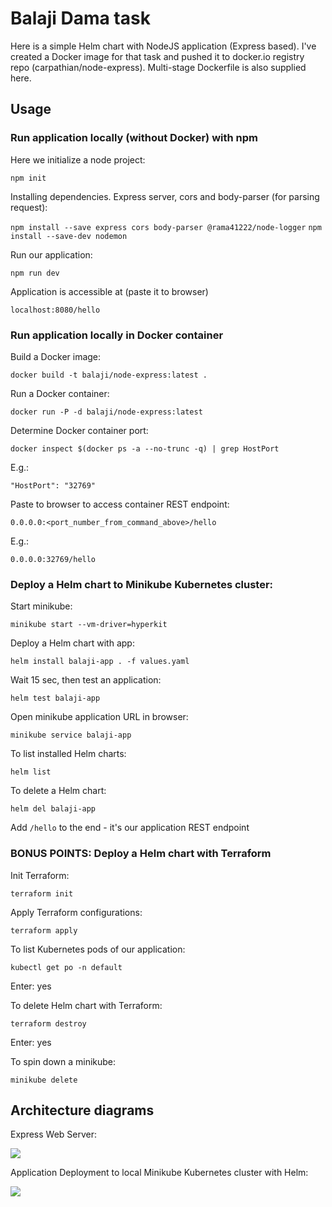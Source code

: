 # Balaji Dama task

Here is a simple Helm chart with NodeJS application (Express based).
I've created a Docker image for that task and pushed it to  docker.io registry repo (carpathian/node-express).
Multi-stage Dockerfile is also supplied here.

## Usage

### Run application locally (without Docker) with npm

Here we initialize a node project:

```npm init```

Installing dependencies. Express server, cors and body-parser (for parsing request):

```npm install --save express cors body-parser @rama41222/node-logger```
```npm install --save-dev nodemon```


Run our application:

```npm run dev```

Application is accessible at (paste it to browser)

```localhost:8080/hello```

### Run application locally in Docker container

Build a Docker image:

```docker build -t balaji/node-express:latest .```

Run a Docker container:

```docker run -P -d balaji/node-express:latest```

Determine Docker container port:

```docker inspect $(docker ps -a --no-trunc -q) | grep HostPort```

E.g.:

```"HostPort": "32769"```

Paste to browser to access container REST endpoint:

```0.0.0.0:<port_number_from_command_above>/hello```

E.g.:

```0.0.0.0:32769/hello```

### Deploy a Helm chart to Minikube Kubernetes cluster:

Start minikube:

```minikube start --vm-driver=hyperkit```

Deploy a Helm chart with app:

```helm install balaji-app . -f values.yaml```

Wait 15 sec, then test an application:

```helm test balaji-app```

Open minikube application URL in browser:

```minikube service balaji-app```

To list installed Helm charts:

```helm list```

To delete a Helm chart:

```helm del balaji-app```

Add `/hello` to the end - it's our application REST endpoint

### BONUS POINTS: Deploy a Helm chart with Terraform

Init Terraform:

```terraform init```

Apply Terraform configurations:

```terraform apply```

To list Kubernetes pods of our application:

```kubectl get po -n default```

Enter: yes

To delete Helm chart with Terraform:

```terraform destroy```

Enter: yes

To spin down a minikube:

```minikube delete```


## Architecture diagrams
Express Web Server:

![](assets/express.png)

Application Deployment to local Minikube Kubernetes cluster with Helm:

![](assets/helm.png)